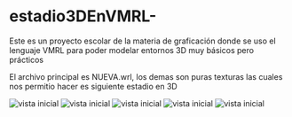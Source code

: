# estadio3DEnVMRL-
Este es un proyecto escolar de la materia de graficación donde se uso el lenguaje VMRL para poder modelar entornos 3D muy básicos pero prácticos

El archivo principal es NUEVA.wrl, los demas son puras texturas las cuales nos permitio hacer es siguiente estadio en 3D

![vista inicial](https://github.com/Eduardishion/estadio3DEnVrl-/blob/main/Captura%20de%20pantalla%20(695).png )
![vista inicial](https://github.com/Eduardishion/estadio3DEnVrl-/blob/main/Captura%20de%20pantalla%20(696).png )
![vista inicial](https://github.com/Eduardishion/estadio3DEnVrl-/blob/main/Captura%20de%20pantalla%20(697).png )
![vista inicial](https://github.com/Eduardishion/estadio3DEnVrl-/blob/main/Captura%20de%20pantalla%20(698).png )
![vista inicial](https://github.com/Eduardishion/estadio3DEnVrl-/blob/main/Captura%20de%20pantalla%20(699).png )

